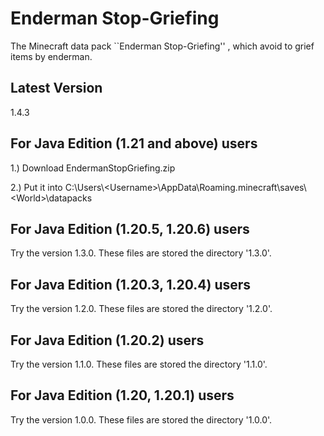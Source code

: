 # Enderman Stop-Griefing
The Minecraft data pack ``Enderman Stop-Griefing'' , which avoid to grief items by enderman.

## Latest Version
1.4.3

## For Java Edition (1.21 and above) users
1.) Download EndermanStopGriefing.zip

2.) Put it into C:\Users\\\<Username\>\AppData\Roaming\.minecraft\saves\\\<World\>\datapacks

## For Java Edition (1.20.5, 1.20.6) users
Try the version 1.3.0. These files are stored the directory '1.3.0'.

## For Java Edition (1.20.3, 1.20.4) users
Try the version 1.2.0. These files are stored the directory '1.2.0'.

## For Java Edition (1.20.2) users
Try the version 1.1.0. These files are stored the directory '1.1.0'.

## For Java Edition (1.20, 1.20.1) users
Try the version 1.0.0. These files are stored the directory '1.0.0'.
